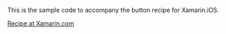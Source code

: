 This is the sample code to accompany the button recipe for Xamarin.iOS.

[Recipe at Xamarin.com](http://developer.xamarin.com/recipes/ios/standard_controls/button/create_different_types_of_buttons)
